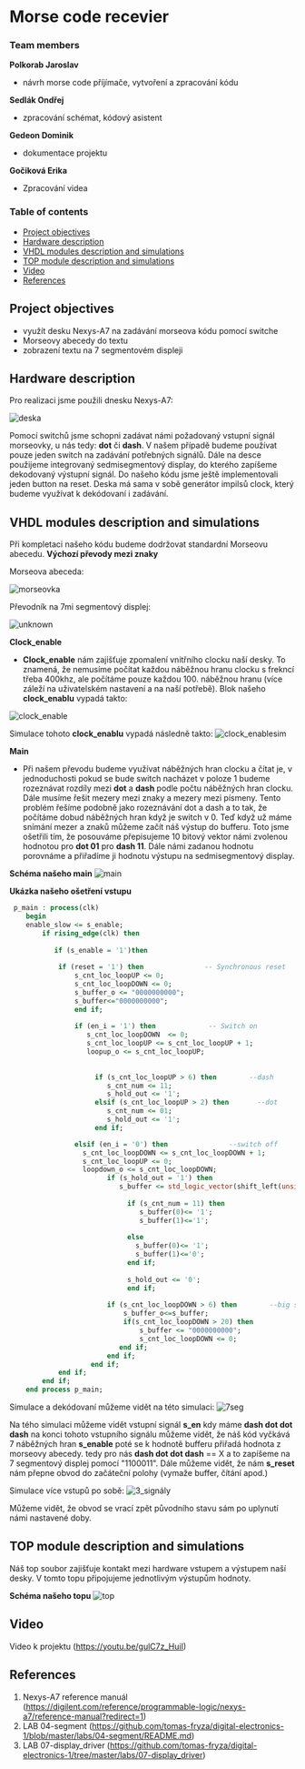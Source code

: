 # Morse code recevier

### Team members

**Polkorab Jaroslav**
- návrh morse code příjímače, vytvoření a zpracování kódu

**Sedlák Ondřej**
- zpracování schémat, kódový asistent

**Gedeon Dominik**
- dokumentace projektu

**Gočiková Erika**
- Zpracování videa

### Table of contents

* [Project objectives](#objectives)
* [Hardware description](#hardware)
* [VHDL modules description and simulations](#modules)
* [TOP module description and simulations](#top)
* [Video](#video)
* [References](#references)

<a name="objectives"></a>

## Project objectives

- využít desku Nexys-A7 na zadávání morseova kódu pomocí switche
- Morseovy abecedy do textu
- zobrazení textu na 7 segmentovém displeji

<a name="hardware"></a>

## Hardware description
Pro realizaci jsme použili dnesku Nexys-A7:

![deska](https://static.packt-cdn.com/products/9781789805413/graphics/image/12710_01_11.jpg)

Pomocí switchů jsme schopni zadávat námi požadovaný vstupní signál morseovky, u nás tedy: **dot** či **dash**. V našem případě budeme používat pouze jeden switch na zadávání potřebných signálů.
Dále na desce použijeme integrovaný sedmisegmentový display, do kterého zapíšeme dekodovaný výstupní signál.
Do našeho kódu jsme ještě implementovali jeden button na reset.
Deska má sama v sobě generátor impilsů clock, který budeme využívat k dekódovaní i zadávání.

<a name="modules"></a>

## VHDL modules description and simulations
Při kompletaci našeho kódu budeme dodržovat standardní Morseovu abecedu.
**Výchozí převody mezi znaky**

Morseova abeceda:

![morseovka](https://user-images.githubusercontent.com/99871518/166684912-47f13f86-6d93-4eba-90be-3a1a01086570.gif)

Převodník na 7mi segmentový displej:

![unknown](https://user-images.githubusercontent.com/99871518/166684341-8de35626-589e-4e38-aa76-c6ffe7b51a29.png)

**Clock_enable** 
- **Clock_enable** nám zajišťuje zpomalení vnitřního clocku naší desky. To znamená, že nemusíme počítat každou náběžnou hranu clocku s frekncí třeba 400khz, ale počítáme pouze každou 100. náběžnou hranu (více záleží na uživatelském nastavení a na naší potřebě).
Blok našeho **clock_enablu** vypadá takto: 

![clock_enable](https://github.com/Polkorabjaroslav/digital-electronics-1/blob/main/labs/obraz/Clockenable.jpg)

Simulace tohoto **clock_enablu** vypadá následně takto: 
![clock_enablesim](https://github.com/Polkorabjaroslav/digital-electronics-1/blob/main/labs/obraz/clockenablesim.jpg)

**Main**
- Při našem převodu budeme využívat náběžných hran clocku a čítat je, v jednoduchosti pokud se bude switch nacházet v poloze 1 budeme rozeznávat rozdíly mezi **dot** a **dash** podle počtu náběžných hran clocku.
Dále musíme řešit mezery mezi znaky a mezery mezi písmeny. Tento problém řešíme podobně jako rozeznávání dot a dash a to tak, že počítáme dobud náběžných hran když je switch v 0.
Teď když už máme snímání mezer a znaků můžeme začít náš výstup do bufferu. Toto jsme ošetřili tím, že posouváme přepisujeme 10 bitový vektor námi zvolenou hodnotou pro **dot 01** pro **dash 11**. 
Dále námi zadanou hodnotu porovnáme a přiřadíme ji hodnotu výstupu na sedmisegmentový display.



**Schéma našeho main**
![main](https://github.com/Polkorabjaroslav/digital-electronics-1/blob/main/labs/obraz/Main_p.jpg)

**Ukázka našeho ošetření vstupu**
```vhdl 
 p_main : process(clk)
    begin
    enable_slow <= s_enable;
        if rising_edge(clk) then
        
           if (s_enable = '1')then
           
            if (reset = '1') then               -- Synchronous reset
                s_cnt_loc_loopUP <= 0;
                s_cnt_loc_loopDOWN <= 0;
                s_buffer_o <= "0000000000";
                s_buffer<="0000000000";
                end if;
                
                if (en_i = '1') then             -- Switch on
                   s_cnt_loc_loopDOWN  <= 0;
                   s_cnt_loc_loopUP <= s_cnt_loc_loopUP + 1;
                   loopup_o <= s_cnt_loc_loopUP;                         
 
                   
                     if (s_cnt_loc_loopUP > 6) then        --dash
                        s_cnt_num <= 11;
                        s_hold_out <= '1';  
                     elsif (s_cnt_loc_loopUP > 2) then       --dot
                        s_cnt_num <= 01;
                        s_hold_out <= '1'; 
                     end if;

                elsif (en_i = '0') then               --switch off
                  s_cnt_loc_loopDOWN <= s_cnt_loc_loopDOWN + 1;  
                  s_cnt_loc_loopUP <= 0;
                  loopdown_o <= s_cnt_loc_loopDOWN;
                        if (s_hold_out = '1') then
                           s_buffer <= std_logic_vector(shift_left(unsigned(s_buffer), 2));
                         
                             if (s_cnt_num = 11) then 
                                s_buffer(0)<= '1';
                                s_buffer(1)<='1';
                            
                             else
                               s_buffer(0)<= '1';
                               s_buffer(1)<='0';
                             end if;
                         
                             s_hold_out <= '0';
                             end if;  
                                        
                        if (s_cnt_loc_loopDOWN > 6) then        --big space     
                            s_buffer_o<=s_buffer;
                            if(s_cnt_loc_loopDOWN > 20) then  
                                s_buffer <= "0000000000";
                                s_cnt_loc_loopDOWN <= 0;
                           end if;
                        end if;
                    end if;    
            end if;
        end if;
    end process p_main;
```
Simulace a dekódovaní můžeme vidět na této simulaci: 
![7seg](https://github.com/Polkorabjaroslav/digital-electronics-1/blob/main/labs/obraz/Simulace7seg.png)

Na tého simulaci můžeme vidět vstupní signál **s_en** kdy máme **dash dot dot dash** na konci tohoto vstupního signálu můžeme vidět, že náš kód vyčkává 7 náběžných hran **s_enable** poté se k hodnotě bufferu přiřadá hodnota z morseovy abecedy. tedy pro nás **dash dot dot dash** == X a to zapíšeme na 7 segmentový displej pomocí "1100011".
Dále můžeme vidět, že nám **s_reset** nám přepne obvod do začáteční polohy (vymaže buffer, čítání apod.)

Simulace více vstupů po sobě: 
![3_signály](https://github.com/Polkorabjaroslav/digital-electronics-1/blob/main/labs/obraz/7segdecod_3sig.png)

Můžeme vidět, že obvod se vrací zpět původního stavu sám po uplynutí námi nastavené doby.


<a name="top"></a>

## TOP module description and simulations
Náš top soubor zajišťuje kontakt mezi hardware vstupem a výstupem naší desky. 
V tomto topu připojujeme jednotlivým výstupům hodnoty. 


**Schéma našeho topu**
![top](https://github.com/Polkorabjaroslav/digital-electronics-1/blob/main/labs/obraz/Top.png)

<a name="video"></a>

## Video

Video k projektu (https://youtu.be/gulC7z_HuiI)

<a name="references"></a>

## References

1. Nexys-A7 reference manuál (https://digilent.com/reference/programmable-logic/nexys-a7/reference-manual?redirect=1)
2. LAB 04-segment (https://github.com/tomas-fryza/digital-electronics-1/blob/master/labs/04-segment/README.md)
3. LAB 07-display_driver (https://github.com/tomas-fryza/digital-electronics-1/tree/master/labs/07-display_driver)
